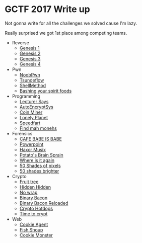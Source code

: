 # GCTF 2017 Write up

Not gonna write for all the challenges we solved cause I'm lazy.

Really surprised we got 1st place among competing teams.

* Reverse
  * [Genesis 1](Reverse/Genesis1)
  * [Genesis 2](Reverse/Genesis2)
  * [Genesis 3](Reverse/Genesis3)
  * [Genesis 4](Reverse/Genesis4)
* Pwn
  * [NoobPwn](Pwn/NoobPwn)
  * [Tsundeflow](Pwn/tsundeflow)
  * [ShellMethod](Pwn/ShellMethod)
  * [Bashing your spirit foods](Pwn/Bashing_Your_Spirit_Foods)
* Programming
  * [Lecturer Says](Programming/Lecturer_Says)
  * [AutoEncryptSys](Programming/AutoEncryptSys)
  * [Coin Miner](Programming/CoinMiner)
  * [Lonely Planet](Programming/Lonely_Planet)
  * [Speedfart](Programming/Speedfart)
  * [Find mah monehs](Programming/Find_mah_monehs)
* Forensics
  * [CAFE BABE IS BABE](Forensics/CafeBabe)
  * [Powerpoint](Forensics/Powerpoint)
  * [Haxor Musix](Forensics/Haxor_Musix)
  * [Potato's Brain Sprain](Forensics/PotatoBrainSprain)
  * [Where is it again](Forensics/Where_Is_It_Again)
  * [50 Shades of pixels](Forensics/50shades)
  * [50 shades brighter](Forensics/50ShadesBrighter)
* Crypto
  * [Fruit tree](Crypto/fruittree)
  * [Hidden Hidden](Crypto/hiddenhidden)
  * [No wrap](Crypto/nowrap)
  * [Binary Bacon](Crypto/BinaryBacon)
  * [Binary Bacon Reloaded](Crypto/BinaryBacon_Reloaded)
  * [Crypto Hotdogs](Crypto/hotdogs)
  * [Time to crypt](Crypto/TimeToCrypt)
* Web
  * [Cookie Agent](web/CookieAgent)
  * [Fish Shoup](web/FishShoup)
  * [Cookie Monster](web/CookieMonster)